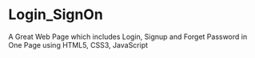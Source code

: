 # Login_SignOn
A Great Web Page which includes Login, Signup and Forget Password in One Page using HTML5, CSS3, JavaScript
